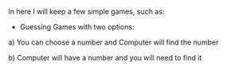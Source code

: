 In here I will keep a few simple games, such as:

- Guessing Games with two options:

a) You can choose a number and Computer will find the number

b) Computer will have a number and you will need to find it
